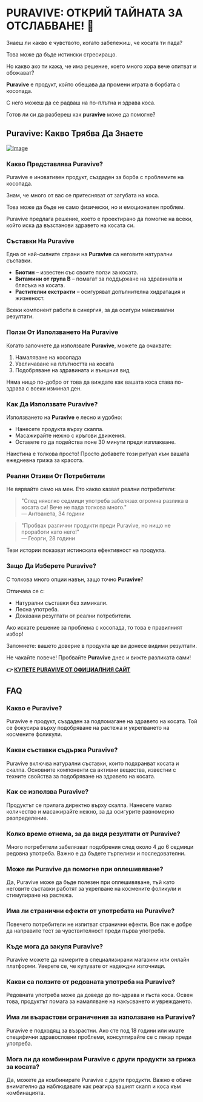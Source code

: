 # PURAVIVE: ОТКРИЙ ТАЙНАТА ЗА ОТСЛАБВАНЕ! 🌟

Знаеш ли какво е чувството, когато забележиш, че косата ти пада?  

Това може да бъде истински стресиращо. 

Но какво ако ти кажа, че има решение, което много хора вече опитват и обожават?  

**Puravive** е продукт, който обещава да промени играта в борбата с косопада.  

С него можеш да се радваш на по-плътна и здрава коса.   

Готов ли си да разбереш как **puravive** може да помогне?

## Puravive: Какво Трябва Да Знаете

[![Image](https://puravive.com/assets/images/3-desktop-best.png)](https://gchaffi.com/ukLPmHe0)

### Какво Представлява Puravive?

Puravive е иновативен продукт, създаден за борба с проблемите на косопада. 

Знам, че много от вас се притесняват от загубата на коса. 

Това може да бъде не само физически, но и емоционален проблем. 

Puravive предлага решение, което е проектирано да помогне на всеки, който иска да възстанови здравето на косата си.

### Съставки На Puravive

Една от най-силните страни на **Puravive** са неговите натурални съставки.

- **Биотин** – известен със своите ползи за косата.
- **Витамини от група B** – помагат за поддържане на здравината и блясъка на косата.
- **Растителни екстракти** – осигуряват допълнителна хидратация и жизненост.

Всеки компонент работи в синергия, за да осигури максимални резултати.

### Ползи От Използването На Puravive

Когато започнете да използвате **Puravive**, можете да очаквате:

1. Намаляване на косопада
2. Увеличаване на плътността на косата
3. Подобряване на здравината и външния вид

Няма нищо по-добро от това да виждате как вашата коса става по-здрава с всеки изминал ден.

### Как Да Използвате Puravive?

Използването на **Puravive** е лесно и удобно:

- Нанесете продукта върху скалпа.
- Масажирайте нежно с кръгови движения.
- Оставете го да подейства поне 30 минути преди изплакване.

Наистина е толкова просто! Просто добавете този ритуал към вашата ежедневна грижа за красота.

### Реални Отзиви От Потребители

Не вярвайте само на мен. Ето какво казват реални потребители:

> "След няколко седмици употреба забелязах огромна разлика в косата си! Вече не пада толкова много."  
> — Антоанета, 34 години

> "Пробвах различни продукти преди Puravive, но нищо не проработи като него!"  
> — Георги, 28 години

Тези истории показват истинската ефективност на продукта.

### Защо Да Изберете Puravive?

С толкова много опции навън, защо точно **Puravive**? 

Отличава се с:

- Натурални съставки без химикали.
- Лесна употреба.
- Доказани резултати от реални потребители.

Ако искате решение за проблема с косопада, то това е правилният избор!

Запомнете: вашето доверие в продукта ще ви донесе видими резултати. 

Не чакайте повече! Пробвайте **Puravive** днес и вижте разликата сами!



**👉 [КУПЕТЕ PURAVIVE ОТ ОФИЦИАЛНИЯ САЙТ](https://gchaffi.com/ukLPmHe0)**

## FAQ

### Какво е Puravive?
Puravive е продукт, създаден за подпомагане на здравето на косата. Той се фокусира върху подобряване на растежа и укрепването на космените фоликули.

### Какви съставки съдържа Puravive?
Puravive включва натурални съставки, които подхранват косата и скалпа. Основните компоненти са активни вещества, известни с техните свойства за подобряване на здравето на косата.

### Как се използва Puravive?
Продуктът се прилага директно върху скалпа. Нанесете малко количество и масажирайте нежно, за да осигурите равномерно разпределение.

### Колко време отнема, за да видя резултати от Puravive?
Много потребители забелязват подобрения след около 4 до 6 седмици редовна употреба. Важно е да бъдете търпеливи и последователни.

### Може ли Puravive да помогне при оплешивяване?
Да, Puravive може да бъде полезен при оплешивяване, тъй като неговите съставки работят за укрепване на космените фоликули и стимулиране на растежа.

### Има ли странични ефекти от употребата на Puravive?
Повечето потребители не изпитват странични ефекти. Все пак е добре да направите тест за чувствителност преди първа употреба.

### Къде мога да закупя Puravive?
Puravive можете да намерите в специализирани магазини или онлайн платформи. Уверете се, че купувате от надеждни източници.

### Какви са ползите от редовната употреба на Puravive?
Редовната употреба може да доведе до по-здрава и гъста коса. Освен това, продуктът помага за намаляване на накъсването и увреждането.

### Има ли възрастови ограничения за използване на Puravive?
Puravive е подходящ за възрастни. Ако сте под 18 години или имате специфични здравословни проблеми, консултирайте се с лекар преди употреба.

### Мога ли да комбинирам Puravive с други продукти за грижа за косата?
Да, можете да комбинирате Puravive с други продукти. Важно е обаче внимателно да наблюдавате как реагира вашият скалп и коса към комбинацията.
